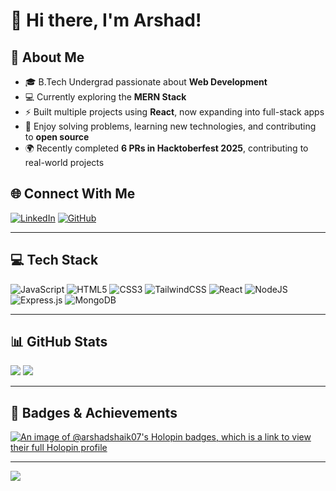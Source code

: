 # 👋 Hi there, I'm Arshad!

## 💫 About Me

* 🎓 B.Tech Undergrad passionate about **Web Development**
* 💻 Currently exploring the **MERN Stack**
* ⚡ Built multiple projects using **React**, now expanding into full-stack apps
* 🚀 Enjoy solving problems, learning new technologies, and contributing to **open source**
* 🌍 Recently completed **6 PRs in Hacktoberfest 2025**, contributing to real-world projects

## 🌐 Connect With Me

[![LinkedIn](https://img.shields.io/badge/LinkedIn-%230077B5.svg?logo=linkedin\&logoColor=white)](https://linkedin.com/in/arshad-shaik-483668313)
[![GitHub](https://img.shields.io/badge/GitHub-%23181717.svg?logo=github\&logoColor=white)](https://github.com/ArshadShaik07)

---

## 💻 Tech Stack

![JavaScript](https://img.shields.io/badge/javascript-%23323330.svg?style=flat\&logo=javascript\&logoColor=%23F7DF1E)
![HTML5](https://img.shields.io/badge/html5-%23E34F26.svg?style=flat\&logo=html5\&logoColor=white)
![CSS3](https://img.shields.io/badge/css3-%231572B6.svg?style=flat\&logo=css3\&logoColor=white)
![TailwindCSS](https://img.shields.io/badge/tailwindcss-%2338B2AC.svg?style=flat\&logo=tailwind-css\&logoColor=white)
![React](https://img.shields.io/badge/react-%2320232a.svg?style=flat\&logo=react\&logoColor=%2361DAFB)
![NodeJS](https://img.shields.io/badge/node.js-6DA55F?style=flat\&logo=node.js\&logoColor=white)
![Express.js](https://img.shields.io/badge/express.js-%23404d59.svg?style=flat\&logo=express\&logoColor=%2361DAFB)
![MongoDB](https://img.shields.io/badge/MongoDB-%234ea94b.svg?style=flat\&logo=mongodb\&logoColor=white)

---

## 📊 GitHub Stats

![](https://github-readme-stats.vercel.app/api?username=ArshadShaik07\&theme=dark\&hide_border=false\&include_all_commits=true\&count_private=false)
![](https://github-readme-stats.vercel.app/api/top-langs/?username=ArshadShaik07\&theme=dark\&hide_border=false\&layout=compact)

---

## 🏅 Badges & Achievements

[![An image of @arshadshaik07's Holopin badges, which is a link to view their full Holopin profile](https://holopin.me/arshadshaik07)](https://holopin.io/@arshadshaik07)

---

[![](https://visitcount.itsvg.in/api?id=ArshadShaik07\&icon=0\&color=0)](https://visitcount.itsvg.in)

<!-- Created with ❤️ using GPRM ( https://gprm.itsvg.in ) -->
